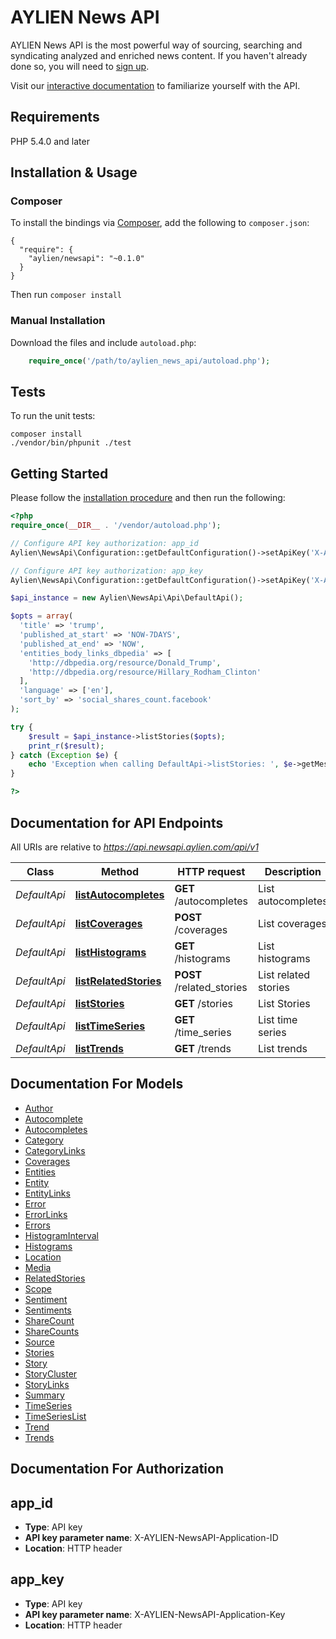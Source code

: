 # AYLIEN News API
AYLIEN News API is the most powerful way of sourcing, searching and syndicating analyzed and enriched news content. If you haven't already done so, you will need to [sign up](https://newsapi.aylien.com/signup).

Visit our [interactive documentation](https://newsapi.aylien.com/docs/interactive_doc) to familiarize yourself with the API.


## Requirements

PHP 5.4.0 and later

## Installation & Usage
### Composer

To install the bindings via [Composer](http://getcomposer.org/), add the following to `composer.json`:

```
{
  "require": {
    "aylien/newsapi": "~0.1.0"
  }
}
```

Then run `composer install`

### Manual Installation

Download the files and include `autoload.php`:

```php
    require_once('/path/to/aylien_news_api/autoload.php');
```

## Tests

To run the unit tests:

```
composer install
./vendor/bin/phpunit ./test
```

## Getting Started

Please follow the [installation procedure](#installation--usage) and then run the following:

```php
<?php
require_once(__DIR__ . '/vendor/autoload.php');

// Configure API key authorization: app_id
Aylien\NewsApi\Configuration::getDefaultConfiguration()->setApiKey('X-AYLIEN-NewsAPI-Application-ID', 'YOUR_APP_ID');

// Configure API key authorization: app_key
Aylien\NewsApi\Configuration::getDefaultConfiguration()->setApiKey('X-AYLIEN-NewsAPI-Application-Key', 'YOUR_APP_KEY');

$api_instance = new Aylien\NewsApi\Api\DefaultApi();

$opts = array(
  'title' => 'trump',
  'published_at_start' => 'NOW-7DAYS',
  'published_at_end' => 'NOW',
  'entities_body_links_dbpedia' => [
    'http://dbpedia.org/resource/Donald_Trump',
    'http://dbpedia.org/resource/Hillary_Rodham_Clinton'
  ],
  'language' => ['en'],
  'sort_by' => 'social_shares_count.facebook'
);

try {
    $result = $api_instance->listStories($opts);
    print_r($result);
} catch (Exception $e) {
    echo 'Exception when calling DefaultApi->listStories: ', $e->getMessage(), "\n";
}

?>
```

## Documentation for API Endpoints

All URIs are relative to *https://api.newsapi.aylien.com/api/v1*

Class | Method | HTTP request | Description
------------ | ------------- | ------------- | -------------
*DefaultApi* | [**listAutocompletes**](docs/Api/DefaultApi.md#listautocompletes) | **GET** /autocompletes | List autocompletes
*DefaultApi* | [**listCoverages**](docs/Api/DefaultApi.md#listcoverages) | **POST** /coverages | List coverages
*DefaultApi* | [**listHistograms**](docs/Api/DefaultApi.md#listhistograms) | **GET** /histograms | List histograms
*DefaultApi* | [**listRelatedStories**](docs/Api/DefaultApi.md#listrelatedstories) | **POST** /related_stories | List related stories
*DefaultApi* | [**listStories**](docs/Api/DefaultApi.md#liststories) | **GET** /stories | List Stories
*DefaultApi* | [**listTimeSeries**](docs/Api/DefaultApi.md#listtimeseries) | **GET** /time_series | List time series
*DefaultApi* | [**listTrends**](docs/Api/DefaultApi.md#listtrends) | **GET** /trends | List trends


## Documentation For Models

 - [Author](docs/Model/Author.md)
 - [Autocomplete](docs/Model/Autocomplete.md)
 - [Autocompletes](docs/Model/Autocompletes.md)
 - [Category](docs/Model/Category.md)
 - [CategoryLinks](docs/Model/CategoryLinks.md)
 - [Coverages](docs/Model/Coverages.md)
 - [Entities](docs/Model/Entities.md)
 - [Entity](docs/Model/Entity.md)
 - [EntityLinks](docs/Model/EntityLinks.md)
 - [Error](docs/Model/Error.md)
 - [ErrorLinks](docs/Model/ErrorLinks.md)
 - [Errors](docs/Model/Errors.md)
 - [HistogramInterval](docs/Model/HistogramInterval.md)
 - [Histograms](docs/Model/Histograms.md)
 - [Location](docs/Model/Location.md)
 - [Media](docs/Model/Media.md)
 - [RelatedStories](docs/Model/RelatedStories.md)
 - [Scope](docs/Model/Scope.md)
 - [Sentiment](docs/Model/Sentiment.md)
 - [Sentiments](docs/Model/Sentiments.md)
 - [ShareCount](docs/Model/ShareCount.md)
 - [ShareCounts](docs/Model/ShareCounts.md)
 - [Source](docs/Model/Source.md)
 - [Stories](docs/Model/Stories.md)
 - [Story](docs/Model/Story.md)
 - [StoryCluster](docs/Model/StoryCluster.md)
 - [StoryLinks](docs/Model/StoryLinks.md)
 - [Summary](docs/Model/Summary.md)
 - [TimeSeries](docs/Model/TimeSeries.md)
 - [TimeSeriesList](docs/Model/TimeSeriesList.md)
 - [Trend](docs/Model/Trend.md)
 - [Trends](docs/Model/Trends.md)


## Documentation For Authorization

## app_id

- **Type**: API key 
- **API key parameter name**: X-AYLIEN-NewsAPI-Application-ID
- **Location**: HTTP header

## app_key

- **Type**: API key 
- **API key parameter name**: X-AYLIEN-NewsAPI-Application-Key
- **Location**: HTTP header
